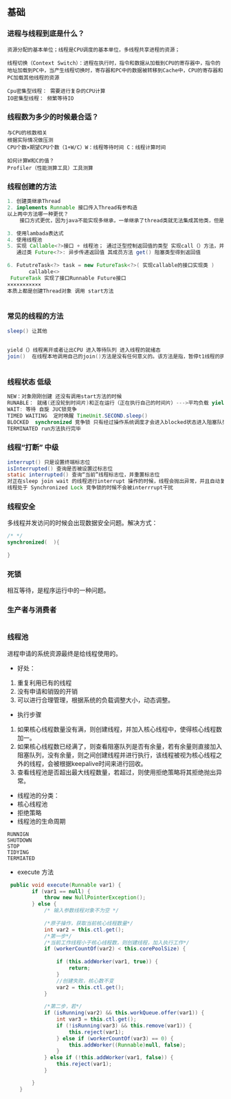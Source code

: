 ## 基础

### 进程与线程到底是什么？

```
资源分配的基本单位；线程是CPU调度的基本单位，多线程共享进程的资源；

线程切换（Context Switch）：进程在执行时，指令和数据从加载到CPU的寄存器中，指令的地址加载到PC中，当产生线程切换时，寄存器和PC中的数据被转移到Cache中，CPU的寄存器和PC加载其他线程的资源

Cpu密集型线程： 需要进行复杂的CPU计算
IO密集型线程： 频繁等待IO
```

### 线程数为多少的时候最合适？

```
与CPU的核数相关
根据实际情况做压测
CPU个数×期望CPU个数（1+W/C）W：线程等待时间 C：线程计算时间

如何计算W和C的值？
Profiler（性能测算工具）工具测算
```

### 线程创建的方法

```java
1. 创建类继承Thread  
2. implements Runnable 接口传入Thread有参构造
以上两中方法哪一种更优？
    接口方式更优，因为java不能实现多继承，一单继承了thread类就无法集成其他类，但是接口可以多重实现，并再继承其他类
    
3. 使用lambada表达式
4. 使用线程池
5. 实现 Callable<?>接口 + 线程池； 通过泛型控制返回值的类型 实现call（）方法，并提交给线程池 
   通过类 Future<?>: 异步传递返回值 其成员方法 get() 阻塞类型得到返回值
       
6. FututreTask<?> task = new FutureTask<?>( 实现callable的接口实现类 )
       callable<>
 FutureTask 实现了接口Runnable Future接口
×××××××××××
本质上都是创建Thread对象 调用 start方法
    
```

### 常见的线程的方法

```java
sleep() 让其他
    
    
yield（）线程离开或者让出CPU 进入等待队列 进入线程的就绪态
join()  在线程本地调用自己的join()方法是没有任何意义的。该方法是指，暂停t1线程的执行，转而到join()方法的t2线程执行，并在t2线程执行结束后再返回t1线程。
    
```

### 线程状态	低级

```java
NEW：对象刚刚创建 还没有调用start方法的时候
RUNABLE： 就绪(还没轮到时间片)和正在运行（正在执行自己的时间片）--->平均负载 yield 方法
WAIT: 等待 自旋 JUC锁竞争
TIMED WAITING  定时唤醒 TimeUnit.SECOND.sleep()
BLOCKED  synchronized 竞争锁 只有经过操作系统调度才会进入blocked状态进入阻塞队列
TERMINATED run方法执行完毕
```

### 线程“打断”	中级

```java
interrupt() 只是设置终端标志位
isInterrupted() 查询是否被设置过标志位
static interrupted() 查询“当前”线程标志位，并重置标志位    
对正在sleep join wait 的线程进行interrupt 操作的时候，线程会抛出异常，并且自动复位标志位    
线程处于 Synchronized Lock 竞争锁的时候不会被interrrupt干扰
```

### 线程安全

多线程并发访问的时候会出现数据安全问题。解决方式：

```java
/* */
synchronized(  ){
    
}
```

### 死锁

相互等待，是程序运行中的一种问题。

### 生产者与消费者

```

```

### 线程池

进程申请的系统资源最终是给线程使用的。

- 好处：

1. 重复利用已有的线程
2. 没有申请和销毁的开销
3. 可以进行合理管理，根据系统的负载调整大小，动态调整。

- 执行步骤

1. 如果核心线程数量没有满，则创建线程，并加入核心线程中，使得核心线程数加一。
2. 如果核心线程数已经满了，则查看阻塞队列是否有余量，若有余量则直接加入阻塞队列，没有余量，则之间创建线程并进行执行，该线程被视为核心线程之外的线程，会被根据keepalive时间来进行回收。
3. 查看线程池是否超出最大线程数量，若超过，则使用拒绝策略将其拒绝抛出异常。

- 线程池的分类：
- 核心线程池
- 拒绝策略
- 线程池的生命周期

```
RUNNIGN
SHUTDOWN 
STOP
TIDYING
TERMIATED 
```

- execute 方法

```java
 public void execute(Runnable var1) {
        if (var1 == null) {
            throw new NullPointerException();
        } else {
            /* 输入参数线程对象不为空 */
            
            /*原子操作，获取当前核心线程数量*/
            int var2 = this.ctl.get();
            /*第一步*/
            /*当前工作线程小于核心线程数，则创建线程，加入执行工作*/
            if (workerCountOf(var2) < this.corePoolSize) {
                
                if (this.addWorker(var1, true)) {
                    return;
                }
				//创建失败，核心数不变
                var2 = this.ctl.get();
            }
            
			/*第二步，若*/
            if (isRunning(var2) && this.workQueue.offer(var1)) {
                int var3 = this.ctl.get();
                if (!isRunning(var3) && this.remove(var1)) {
                    this.reject(var1);
                } else if (workerCountOf(var3) == 0) {
                    this.addWorker((Runnable)null, false);
                }
            } else if (!this.addWorker(var1, false)) {
                this.reject(var1);
            }

        }
    }
```

















 



